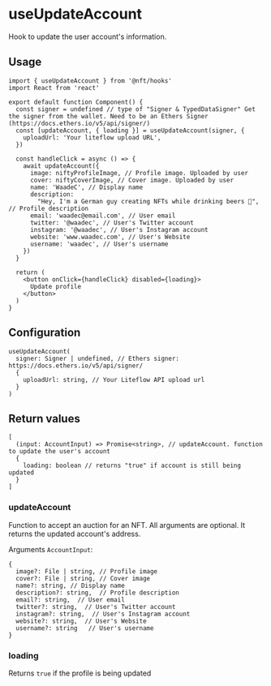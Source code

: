 # useUpdateAccount

Hook to update the user account's information.

## Usage

```tsx
import { useUpdateAccount } from '@nft/hooks'
import React from 'react'

export default function Component() {
  const signer = undefined // type of "Signer & TypedDataSigner" Get the signer from the wallet. Need to be an Ethers Signer (https://docs.ethers.io/v5/api/signer/)
  const [updateAccount, { loading }] = useUpdateAccount(signer, {
    uploadUrl: 'Your liteflow upload URL',
  })

  const handleClick = async () => {
    await updateAccount({
      image: niftyProfileImage, // Profile image. Uploaded by user
      cover: niftyCoverImage, // Cover image. Uploaded by user
      name: 'WaadeC', // Display name
      description:
        "Hey, I'm a German guy creating NFTs while drinking beers 🍻", // Profile description
      email: 'waadec@email.com', // User email
      twitter: '@waadec', // User's Twitter account
      instagram: '@waadec', // User's Instagram account
      website: 'www.waadec.com', // User's Website
      username: 'waadec', // User's username
    })
  }

  return (
    <button onClick={handleClick} disabled={loading}>
      Update profile
    </button>
  )
}
```

## Configuration

```tsx
useUpdateAccount(
  signer: Signer | undefined, // Ethers signer: https://docs.ethers.io/v5/api/signer/
  {
    uploadUrl: string, // Your Liteflow API upload url
  }
)
```

## Return values

```tsx
[
  (input: AccountInput) => Promise<string>, // updateAccount. function to update the user's account
  {
    loading: boolean // returns "true" if account is still being updated
  }
]
```

### updateAccount

Function to accept an auction for an NFT. All arguments are optional. It returns the updated account's address.

Arguments `AccountInput`:

```tsx
{
  image?: File | string, // Profile image
  cover?: File | string, // Cover image
  name?: string, // Display name
  description?: string,  // Profile description
  email?: string,  // User email
  twitter?: string,  // User's Twitter account
  instagram?: string,  // User's Instagram account
  website?: string,  // User's Website
  username?: string   // User's username
}
```

### loading

Returns `true` if the profile is being updated
